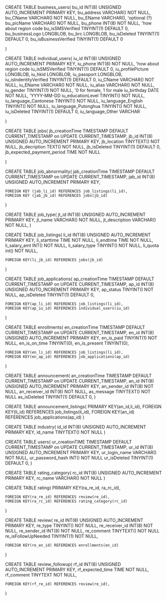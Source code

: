 CREATE TABLE business_users(
    bu_id INT(8) UNSIGNED AUTO_INCREMENT PRIMARY KEY,
    bu_address VARCHAR() NOT NULL,
    bu_CName VARCHAR() NOT NULL,
    bu_EName VARCHAR(), 'optional (?)
    bu_picName VARCHAR() NOT NULL, 
    bu_phone INT(8) NOT NULL, 'how about region code
    bu_isSMSVerified TINYINT(1) DEFAULT 0,
    bu_businessLogo LONGBLOB,
    bu_brc LONGBLOB,
    bu_isDeleted TINYINT(1) DEFAULT 0,
    bu_isBusinessVerified TINYINT(1) DEFAULT 0

)

CREATE TABLE individual_users(
    iu_id INT(8) UNSIGNED AUTO_INCREMENT PRIMARY KEY,
    iu_phone INT(8) NOT NULL, 'how about region code
    iu_isSMSVerified TINYINT(1) DEFAULT 0,
    iu_profilePicture LONGBLOB,
    iu_hkid LONGBLOB,
    iu_passport LONGBLOB,
    iu_isIndentityVerified TINYINT(1) DEFAULT 0,
    iu_CName VARCHAR() NOT NULL,
    iu_EName VARCHAR() NOT NULL,
    iu_alias VARCHAR() NOT NULL,
    iu_gender TINYINT(1) NOT NULL, '0 for female, 1 for male
    iu_birthday DATE NOT NULL, 'YYYY-MM-DD
    iu_educationLevel TINYINT() NOT NULL,
    iu_language_Cantonese TINYINT() NOT NULL,
    iu_language_English TINYINT() NOT NULL,
    iu_language_Putonghua TINYINT() NOT NULL,
    iu_isDeleted TINYINT(1) DEFAULT 0,
    iu_language_Other VARCHAR

)

CREATE TABLE jobs(
    jb_creationTime TIMESTAMP DEFAULT CURRENT_TIMESTAMP on UPDATE CURRENT_TIMESTAMP,
    jb_id INT(8) UNSIGNED AUTO_INCREMENT PRIMARY KEY,
    jb_location TINYTEXT() NOT NULL,
    jb_decription TEXT() NOT NULL,
    jb_isDeleted TINYINT(1) DEFAULT 0,
    jb_expected_payment_period TIME NOT NULL
    

)

CREATE TABLE job_abnormality(
    jab_creationTime TIMESTAMP DEFAULT CURRENT_TIMESTAMP on UPDATE CURRENT_TIMESTAMP,
    jab_id INT(8) UNSIGNED AUTO_INCREMENT PRIMARY KEY,

    FOREIGN KEY (jab_li_id) REFERENCES job_listings(li_id),
    FOREIGN KEY (jab_jb_id) REFERENCES jobs(jb_id)
)

CREATE TABLE job_type(
    jt_id INT(8) UNSIGNED AUTO_INCREMENT PRIMARY KEY,
    jt_name VARCHAR() NOT NULL,
    jt_description VARCHAR() NOT NULL,
)

CREATE TABLE job_listings(
    li_id INT(8) UNSIGNED AUTO_INCREMENT PRIMARY KEY,
    li_starttime TIME NOT NULL,
    li_endtime TIME NOT NULL,
    li_salary_amt INT() NOT NULL,
    li_salary_type TINYINT() NOT NULL,
    li_quota int() NOT NULL,

    FOREIGN KEY(li_jb_id) REFERENCES jobs(jb_id)
)

CREATE TABLE job_applications(
    ap_creationTime TIMESTAMP DEFAULT CURRENT_TIMESTAMP on UPDATE CURRENT_TIMESTAMP,
    ap_id INT(8) UNSIGNED AUTO_INCREMENT PRIMARY KEY,
    ap_status TINYINT() NOT NULL,
    ap_isDeleted TINYINT(1) DEFAULT 0,
    
    FOREIGN KEY(ap_li_id) REFERENCES job_listings(li_id),
    FOREIGN KEY(ap_iu_id) REFERENCES individual_users(iu_id)
)

CREATE TABLE enrollments(
    en_creationTime TIMESTAMP DEFAULT CURRENT_TIMESTAMP on UPDATE CURRENT_TIMESTAMP,
    en_id INT(8) UNSIGNED AUTO_INCREMENT PRIMARY KEY,
    en_is_paid TINYINT(1) NOT NULL,
    en_is_on_time TINYINT(0),
    en_is_present TINYINT(0),
    
    FOREIGN KEY(en_li_id) REFERENCES job_listings(li_id),
    FOREIGN KEY(en_ap_id) REFERENCES job_applications(ap_id)
)

CREATE TABLE announcement(
    an_creationTime TIMESTAMP DEFAULT CURRENT_TIMESTAMP on UPDATE CURRENT_TIMESTAMP,
    an_id INT(8) UNSIGNED AUTO_INCREMENT PRIMARY KEY,
    an_sender_id INT(8) NOT NULL,
    an_receiver_id INT(8) NOT NULL,
    as_message TINYTEXT() NOT NULL
    as_isDeleted TINYINT(1) DEFAULT 0,
)

CREATE TABLE announcement_listings(
    PRIMARY KEY(an_id,li_id),
    FOREIGN KEY(li_id) REFERENCES job_listings(li_id),
    FOREIGN KEY(an_id) REFERENCES job_applications(ap_id)
)

CREATE TABLE industry(
    id_id INT(8) UNSIGNED AUTO_INCREMENT PRIMARY KEY,
    id_name TINYTEXT() NOT NULL
)

CREATE TABLE users(
    ur_creationTIME TIMESTAMP DEFAULT CURRENT_TIMESTAMP on UPDATE CURRENT_TIMESTAMP,
    ur_id INT(8) UNSIGNED AUTO_INCREMENT PRIMARY KEY,
    ur_login_name VARCHAR() NOT NULL,
    ur_password_hash INT() NOT NULL
    ur_isDeleted TINYINT(1) DEFAULT 0,
)

CREATE TABLE rating_category(
    rc_id INT(8) UNSIGNED AUTO_INCREMENT PRIMARY KEY,
    rc_name VARCHAR() NOT NULL
)

CREATE TABLE rating(
    PRIMARY KEY(ra_re_id, ra_rc_id),

    FOREIGN KEY(ra_re_id) REFERENCES review(re_id),
    FOREIGN KEY(ra_rc_id) REFERENCES rating_category(rc_id)
)

CREATE TABLE review(
    re_id INT(8) UNSIGNED AUTO_INCREMENT PRIMARY KEY,
    re_type TINYINT() NOT NULL,
    re_receiver_id INT(8) NOT NULL,
    re_sender_id INT(8) NOT NULL,
    re_comment TINYTEXT() NOT NULL
    re_isFollowUpNeeded TINYINT(1) NOT NULL,

    FOREIGN KEY(re_en_id) REFERENCES enrollments(en_id)
)

CREATE TABLE review_followup(
    rf_id INT(8) UNSIGNED AUTO_INCREMENT PRIMARY KEY,
    rf_expected_time TIME NOT NULL,
    rf_comment TINYTEXT NOT NULL,

    FOREIGN KEY(rf_re_id) REFERENCES review(re_id),
    
)
